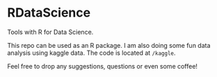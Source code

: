 # RDataScience
Tools with R for Data Science.

This repo can be used as an R package. I am also doing some fun data analysis using kaggle data. The code is located at `/kaggle`.

Feel free to drop any suggestions, questions or even some coffee!
